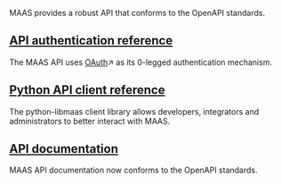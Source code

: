 <!-- "MAAS API reference" -->
MAAS provides a robust API that conforms to the OpenAPI standards.

## [API authentication reference](/t/-/5060)

The MAAS API uses [OAuth](http://en.wikipedia.org/wiki/OAuth)↗ as its 0-legged authentication mechanism.

## [Python API client reference](/t/-/5404)

The python-libmaas client library allows developers, integrators and administrators to better interact with MAAS. 

## [API documentation](https://maas.io/docs/api)

MAAS API documentation now conforms to the OpenAPI standards.
